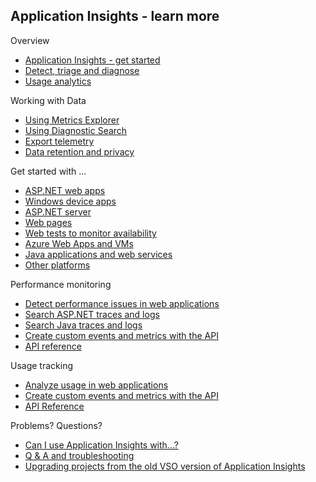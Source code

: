 ## Application Insights - learn more



Overview

<ul>
<li><a href="../articles/app-insights-get-started.md">Application Insights - get started</a>
</li>
<li> <a href="../articles/app-insights-detect-triage-diagnose.md">Detect, triage and diagnose</a>
</li>
<li><a href="../articles/app-insights-overview-usage.md">Usage analytics</a></li>
</ul>


Working with Data

<ul>
<li><a href="../articles/app-insights-metrics-explorer.md">Using Metrics Explorer</a>
</li>
<li><a href="../articles/app-insights-diagnostic-search.md">Using Diagnostic Search</a>
</li>
<li><a href="../articles/app-insights-export-telemetry.md">Export telemetry</a>
</li>
<li><a href="../articles/app-insights-data-retention-privacy.md">Data retention and privacy</a>
</li>
</ul>




Get started with ...

<ul>
<li><a href="../articles/app-insights-start-monitoring-app-health-usage.md">ASP.NET web apps</a>
</li>
<li><a href="../articles/app-insights-windows-get-started.md">Windows device apps</a>
</li>
<li><a href="../articles/app-insights-monitor-performance-live-website-now.md">ASP.NET server</a>
</li>
<li><a href="../articles/app-insights-web-track-usage.md">Web pages</a>
</li>
<li><a href="../articles/app-insights-monitor-web-app-availability.md">Web tests to monitor availability</a>
</li>
<li><a href="../articles/insights-perf-analytics.md">Azure Web Apps and VMs</a>
</li>
<li><a href="../articles/app-insights-java-get-started.md">Java applications and web services</a>
</li>
<li><a href="../articles/app-insights-platforms.md">Other platforms</a>
</li>
</ul>


Performance monitoring

<ul>
<li><a href="../articles/app-insights-web-monitor-performance.md">Detect performance issues in web applications</a>
</li>
<li><a href="../articles/app-insights-search-diagnostic-logs.md">Search ASP.NET traces and logs</a>
</li>
<li><a href="../articles/app-insights-java-trace-logs.md">Search Java traces and logs</a>
</li>
<li><a href="../articles/app-insights-custom-events-metrics-api.md">Create custom events and metrics with the API</a>
</li>
<li><a href="http://msdn.microsoft.com/library/azure/dn887942.aspx">API reference</a>
</li>
</ul>

Usage tracking
<ul>
<li><a href="../articles/app-insights-web-track-usage.md">Analyze usage in web applications</a>
</li>
<li><a href="../articles/app-insights-custom-events-metrics-api.md">Create custom events and metrics with the API</a>
</li>
<li><a href="http://msdn.microsoft.com/library/azure/dn887942.aspx">API Reference</a>
</li>
</ul>

Problems? Questions?

<ul>
<li><a href="../articles/app-insights-platforms.md">Can I use Application Insights with...?</a></li>
<li><a href="../articles/app-insights-troubleshoot-faq.md">Q & A and troubleshooting</a>
</li>
<li><a href="../app-insights-upgrade-vso-azure/">Upgrading projects from the old VSO version of Application Insights</a>
</li>
</ul>




<!--Link references-->

[portal]: http://portal.azure.com/
[start]: ../articles/app-insights-get-started.md
[greenbrown]: ../articles/app-insights-start-monitoring-app-health-usage.md
[redfield]: ../articles/app-insights-monitor-performance-live-website-now.md
[perf]: ../articles/app-insights-web-monitor-performance.md
[diagnostic]: ../articles/app-insights-diagnostic-search.md
[netlogs]: ../articles/app-insights-asp-net-trace-logs.md
[availability]: ../articles/app-insights-monitor-web-app-availability.md
[client]: ../articles/app-insights-web-track-usage.md
[usage]: ../articles/app-insights-web-track-usage.md
[api]: ../articles/app-insights-custom-events-metrics-api.md
[apiproperties]: ../articles/app-insights-custom-events-metrics-api.md#properties
[track]: ../articles/app-insights-custom-events-metrics-api.md
[qna]: ../articles/app-insights-troubleshoot-faq.md
[data]: ../articles/app-insights-data-retention-privacy.md
[export]: ../articles/app-insights-export-telemetry.md
[exportcode]: ../articles/app-insights-code-sample-export-telemetry-sql-database.md
[azure]: ../articles/insights-perf-analytics.md
[metrics]: ../articles/app-insights-metrics-explorer.md
[trace]: ../articles/app-insights-search-diagnostic-logs.md
[apiref]: http://msdn.microsoft.com/library/azure/dn887942.aspx
[detect]: ../articles/app-insights-detect-triage-diagnose.md
[knowUsers]: ../articles/app-insights-overview-usage.md
[java]: ../articles/app-insights-java-get-started.md
[javalogs]: ../articles/app-insights-java-trace-logs.md
[javareqs]: ../articles/app-insights-java-track-http-requests.md
[eclipse]: ../articles/app-insights-java-eclipse.md
[windows]: ../articles/app-insights-windows-get-started.md
[desktop]: ../articles/app-insights-windows-desktop.md
[windowsUsage]: ../articles/app-insights-windows-usage.md
[windowsCrash]: ../articles/app-insights-windows-crashes.md
[platforms]: ../articles/app-insights-platforms.md
[android]: https://github.com/Microsoft/AppInsights-Android

